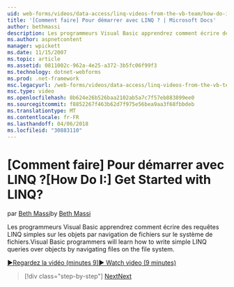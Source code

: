 ```yaml
---
uid: web-forms/videos/data-access/linq-videos-from-the-vb-team/how-do-i-get-started-with-linq
title: '[Comment faire] Pour démarrer avec LINQ ? | Microsoft Docs'
author: bethmassi
description: Les programmeurs Visual Basic apprendrez comment écrire des requêtes LINQ simples sur les objets par navigation de fichiers sur le système de fichiers.
ms.author: aspnetcontent
manager: wpickett
ms.date: 11/15/2007
ms.topic: article
ms.assetid: 0811002c-962a-4e25-a372-3b5fc06f99f3
ms.technology: dotnet-webforms
ms.prod: .net-framework
msc.legacyurl: /web-forms/videos/data-access/linq-videos-from-the-vb-team/how-do-i-get-started-with-linq
msc.type: video
ms.openlocfilehash: 8b624e26b526baa2102ab5a7c7f57eb883899ee0
ms.sourcegitcommit: f8852267f463b62d7f975e56bea9aa3f68fbbdeb
ms.translationtype: MT
ms.contentlocale: fr-FR
ms.lasthandoff: 04/06/2018
ms.locfileid: "30883110"
---
```

<a name="how-do-i-get-started-with-linq"></a><span data-ttu-id="c61a9-104">[Comment faire] Pour démarrer avec LINQ ?</span><span class="sxs-lookup"><span data-stu-id="c61a9-104">[How Do I:] Get Started with LINQ?</span></span>
====================
<span data-ttu-id="c61a9-105">par [Beth Massi](https://github.com/bethmassi)</span><span class="sxs-lookup"><span data-stu-id="c61a9-105">by [Beth Massi](https://github.com/bethmassi)</span></span>

<span data-ttu-id="c61a9-106">Les programmeurs Visual Basic apprendrez comment écrire des requêtes LINQ simples sur les objets par navigation de fichiers sur le système de fichiers.</span><span class="sxs-lookup"><span data-stu-id="c61a9-106">Visual Basic programmers will learn how to write simple LINQ queries over objects by navigating files on the file system.</span></span>

[<span data-ttu-id="c61a9-107">&#9654;Regardez la vidéo (minutes 9)</span><span class="sxs-lookup"><span data-stu-id="c61a9-107">&#9654; Watch video (9 minutes)</span></span>](https://channel9.msdn.com/Blogs/ASP-NET-Site-Videos/how-do-i-get-started-with-linq)

> [!div class="step-by-step"]
> [<span data-ttu-id="c61a9-108">Next</span><span class="sxs-lookup"><span data-stu-id="c61a9-108">Next</span></span>](how-do-i-perform-group-and-aggregate-queries.md)
